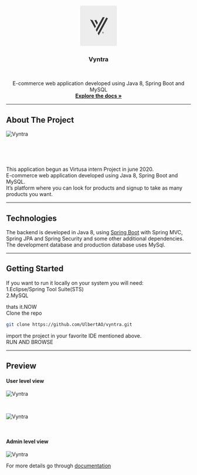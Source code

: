 <br />
<p align="center">
  <a href="https://github.com/UlbertAO/vyntra">
    <img src="src/main/resources/static/images/vyntra.png" alt="Logo" width="100" height="110">
  </a>

  <h3 align="center">Vyntra</h3>
  <br/>
   <p align="center">
	E-commerce web application developed using Java 8, Spring Boot and MySQL 
    <br />
    <a href="https://github.com/UlbertAO/vyntra/docs"><strong>Explore the docs »</strong></a>
    <br />
  </p>
</p>


---

## About The Project

![Vyntra](https://i.imgur.com/H2wRxuo.jpeg)

<br/><br/><br/>

This application begun as Virtusa intern Project in june 2020.<br/>
E-commerce web application developed using Java 8, Spring Boot and MySQL.<br/>
It’s platform where you can look for products and signup to take as many products you want.<br/>

---


## Technologies

The backend is developed in Java 8, using [Spring Boot](https://spring.io/projects/spring-boot) with Spring MVC, Spring JPA and Spring Security and some other additional dependencies.<br/>
The development database and production database uses MySql. 


---

## Getting Started
If you want to run it locally on your system you will need:<br/>
1.Eclipse/Spring Tool Suite(STS)<br/>
2.MySQL<br/>

thats it.NOW<br/> 
Clone the repo
```sh
git clone https://github.com/UlbertAO/vyntra.git
```
import the project in your favorite IDE mentioned above.
<br/>
RUN AND BROWSE

---
## Preview

<h4>User level view</h4>

![Vyntra](https://imgur.com/WlPC4Sz.jpeg)

<br/>

![Vyntra](https://imgur.com/1VUkyfr.jpeg)

<br/>
<h4>Admin level view</h4>


![Vyntra](https://imgur.com/3NAHGYD.jpeg)

For more details go through <a href="https://github.com/UlbertAO/vyntra/docs">documentation</a>
